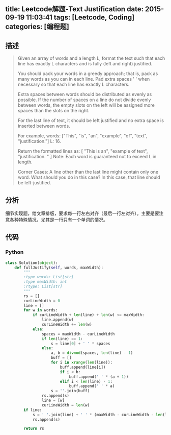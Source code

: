 title: Leetcode解题-Text Justification
date: 2015-09-19 11:03:41
tags: [Leetcode, Coding]
categories: [编程题]
---

## 描述
> Given an array of words and a length L, format the text such that each line has exactly L characters and is fully (left and right) justified.
>
> You should pack your words in a greedy approach; that is, pack as many words as you can in each line. Pad extra spaces ' ' when necessary so that each line has exactly L characters.
>
> Extra spaces between words should be distributed as evenly as possible. If the number of spaces on a line do not divide evenly between words, the empty slots on the left will be assigned more spaces than the slots on the right.
>
> For the last line of text, it should be left justified and no extra space is inserted between words.
>
> For example,
> words: ["This", "is", "an", "example", "of", "text", "justification."]
> L: 16.
>
> Return the formatted lines as:
> [
>    "This    is    an",
>    "example  of text",
>    "justification.  "
> ]
> Note: Each word is guaranteed not to exceed L in length.
>
> Corner Cases:
> A line other than the last line might contain only one word. What should you do in this case?
> In this case, that line should be left-justified.

## 分析
细节实现题，给文章排版，要求每一行左右对齐（最后一行左对齐）。主要是要注意各种特殊情况，尤其是一行只有一个单词的情况。

## 代码
### Python
```python
class Solution(object):
    def fullJustify(self, words, maxWidth):
        """
        :type words: List[str]
        :type maxWidth: int
        :rtype: List[str]
        """
        rs = []
        curLineWidth = 0
        line = []
        for w in words:
            if curLineWidth + len(line) + len(w) <= maxWidth:
                line.append(w)
                curLineWidth += len(w)
            else:
                spaces = maxWidth - curLineWidth
                if len(line) == 1:
                    s = line[0] + ' ' * spaces
                else:
                    a, b = divmod(spaces, len(line) - 1)
                    buff = []
                    for i in xrange(len(line)):
                        buff.append(line[i])
                        if i < b:
                            buff.append(' ' * (a + 1))
                        elif i < len(line) - 1:
                            buff.append(' ' * a)
                    s = ''.join(buff)
                rs.append(s)
                line = [w]
                curLineWidth = len(w)
        if line:
            s = ' '.join(line) + ' ' * (maxWidth - curLineWidth - len(line) + 1)
            rs.append(s)

        return rs
```
